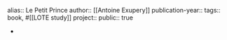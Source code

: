 alias:: Le Petit Prince
author:: [[Antoine Exupery]] 
publication-year::
tags:: book, #[[LOTE study]]
project:: 
public:: true

-